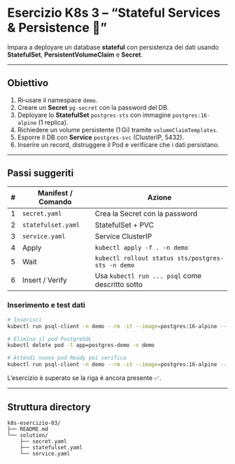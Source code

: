 # Esercizio K8s 3 – “Stateful Services & Persistence 💾”

Impara a deployare un database **stateful** con persistenza dei dati usando **StatefulSet**, **PersistentVolumeClaim** e **Secret**.

---

## Obiettivo
1. Ri‑usare il namespace `demo`.    
2. Creare un **Secret** `pg-secret` con la password del DB.    
3. Deployare lo **StatefulSet** `postgres-sts` con immagine `postgres:16-alpine` (1 replica).    
4. Richiedere un volume persistente (1 Gi) tramite `volumeClaimTemplates`.    
5. Esporre il DB con **Service** `postgres-svc` (ClusterIP, 5432).    
6. Inserire un record, distruggere il Pod e verificare che i dati persistano.

---

## Passi suggeriti

| # | Manifest / Comando | Azione |
|---|---------------------|--------|
| 1 | `secret.yaml`     | Crea la Secret con la password |
| 2 | `statefulset.yaml`| StatefulSet + PVC |
| 3 | `service.yaml`    | Service ClusterIP |
| 4 | Apply             | `kubectl apply -f . -n demo` |
| 5 | Wait              | `kubectl rollout status sts/postgres-sts -n demo` |
| 6 | Insert / Verify   | Usa `kubectl run ... psql` come descritto sotto |

### Inserimento e test dati

```bash
# Inserisci
kubectl run psql-client -n demo --rm -it --image=postgres:16-alpine --       psql -h postgres-svc -U demo -d demo_db -c       "CREATE TABLE hello(id serial PRIMARY KEY, msg text); INSERT INTO hello(msg) VALUES ('Hello K8s');"

# Elimina il pod PostgreSQL
kubectl delete pod -l app=postgres-demo -n demo

# Attendi nuovo pod Ready poi verifica
kubectl run psql-client -n demo --rm -it --image=postgres:16-alpine --       psql -h postgres-svc -U demo -d demo_db -c "SELECT * FROM hello;"
```

L’esercizio è superato se la riga è ancora presente ✅.

---

## Struttura directory

```
k8s-esercizio-03/
├── README.md
└── solution/
    ├── secret.yaml
    ├── statefulset.yaml
    └── service.yaml
```
